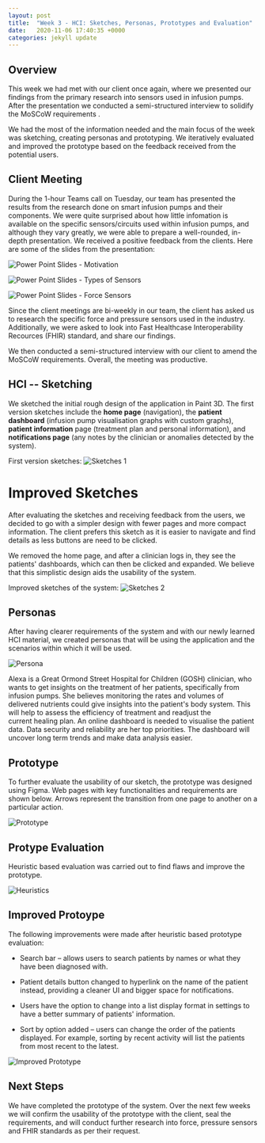 ```yaml
---
layout: post
title:  "Week 3 - HCI: Sketches, Personas, Prototypes and Evaluation"
date:   2020-11-06 17:40:35 +0000
categories: jekyll update
---
```


## Overview

This week we had met with our client once again, where we presented our findings from the primary research into sensors used in infusion pumps. After the presentation we conducted a semi-structured interview to solidify the MoSCoW requirements . 

We had the most of the information needed and the main focus of the week was sketching, creating personas and prototyping.
We iteratively evaluated and improved the prototype based on the feedback received from the potential users.


## Client Meeting

During the 1-hour Teams call on Tuesday, our team has presented the results from the research done on smart infusion pumps and their components. We were quite surprised about how little infomation is available on the specific sensors/circuits used within infusion pumps, and although they vary greatly, we were able to prepare a well-rounded, in-depth presentation. We received a positive feedback from the clients. Here are some of the slides from the presentation:

![Power Point Slides - Motivation](../assets/presentation_slide1.png)

![Power Point Slides - Types of Sensors](../assets/presentation_slide2.png)

![Power Point Slides - Force Sensors](../assets/presentation_slide3.png)



Since the client meetings are bi-weekly in our team, the client has asked us to research the specific force and pressure sensors used in the industry. Additionally, we were asked to look into Fast Healthcase Interoperability Recources (FHIR) standard, and share our findings.

We then conducted a semi-structured interview with our client to amend the MoSCoW requirements. Overall, the meeting was productive.


## HCI -- Sketching

We sketched the initial rough design of the application in Paint 3D. The first version sketches include the **home page** (navigation), the **patient dashboard** (infusion pump visualisation graphs with custom graphs), **patient information** page (treatment plan and personal information), and **notifications page** (any notes by the clinician or anomalies detected by the system).

First version sketches:
![Sketches 1](./Dev-Blog/assets/week3/sketch1.png)


# Improved Sketches

After evaluating the sketches and receiving feedback from the users, we decided to go with a simpler design with fewer pages and more compact information. The client prefers this sketch as it is easier to navigate and find details as less buttons are need to be clicked.

We removed the home page, and after a clinician logs in, they see the patients' dashboards, which can then be clicked and expanded. We believe that this simplistic design aids the usability of the system.

Improved sketches of the system:
![Sketches 2](./Dev-Blog/assets/week3/sketch2.png)


## Personas

After having clearer requirements of the system and with our newly learned HCI material, we created personas that will be using the application and the scenarios within which it will be used.

![Persona](./Dev-Blog/assets/week3/persona.png)


Alexa is a Great Ormond Street Hospital for Children (GOSH) clinician, who wants to get insights on the treatment of her patients, specifically from infusion pumps. She believes monitoring the rates and volumes of  delivered nutrients could give insights into the patient's body system. This will help to assess the efficiency of treatment and readjust the current healing plan. An online dashboard is needed to visualise the patient data. Data security and reliability are her top priorities. The dashboard will uncover long term trends and make data analysis easier.


## Prototype

To further evaluate the usability of our sketch, the prototype was designed using Figma. Web pages with key functionalities and requirements are shown below. Arrows represent the transition from one page to another on a particular action.

![Prototype](./Dev-Blog/assets/week3/prototype.png)


## Protype Evaluation

Heuristic based evaluation was carried out to find flaws and improve the prototype.

![Heuristics](./Dev-Blog/assets/week3/heuristics.png)


## Improved Protoype

The following improvements were made after heuristic based prototype evaluation: 

- Search bar – allows users to search patients by names or what they have been diagnosed with.

- Patient details button changed to hyperlink on the name of the patient instead, providing a cleaner UI and bigger space for notifications.

- Users have the option to change into a list display format in settings to have a better summary of patients' information.

- Sort by option added – users can change the order of the patients displayed. For example, sorting by recent activity will list the patients from most recent to the latest.

![Improved Prototype](./Dev-Blog/assets/week3/improved_prototype.png)


## Next Steps

We have completed the prototype of the system. Over the next few weeks we will confirm the usability of the prototype with the client, seal the requirements, and will conduct further research into force, pressure sensors and FHIR standards as per their request.